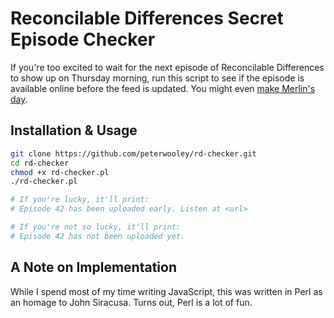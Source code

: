 # Reconcilable Differences Secret Episode Checker
If you're too excited to wait for the next episode of Reconcilable Differences to show up on Thursday morning, run this script to see if the episode is available online before the feed is updated. You might even [make Merlin's day](https://twitter.com/hotdogsladies/status/748340960304586754).

## Installation & Usage
```sh
git clone https://github.com/peterwooley/rd-checker.git
cd rd-checker
chmod +x rd-checker.pl
./rd-checker.pl

# If you're lucky, it'll print:
# Episode 42 has been uploaded early. Listen at <url>

# If you're not so lucky, it'll print:
# Episode 42 has not been uploaded yet.
```

## A Note on Implementation
While I spend most of my time writing JavaScript, this was written in Perl as an homage to John Siracusa. Turns out, Perl is a lot of fun.
